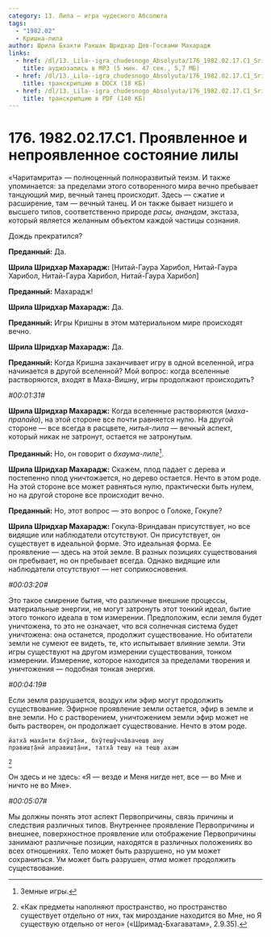 ```yaml
---
category: 13. Лила — игра чудесного Абсолюта
tags:
  - "1982.02"
  - Кришна-лила
author: Шрила Бхакти Ракшак Шридхар Дев-Госвами Махарадж
links:
  - href: /dl/13._Lila--igra_chudesnogo_Absolyuta/176_1982.02.17.C1_SridharMj_Projavlennoe_i_neprojavlennoe_sostojanie_lily.mp3
    title: аудиозапись в MP3 (5 мин. 47 сек., 5,7 МБ)
  - href: /dl/13._Lila--igra_chudesnogo_Absolyuta/176_1982.02.17.C1_SridharMj_Projavlennoe_i_neprojavlennoe_sostojanie_lily.docx
    title: транскрипцию в DOCX (18 КБ)
  - href: /dl/13._Lila--igra_chudesnogo_Absolyuta/176_1982.02.17.C1_SridharMj_Projavlennoe_i_neprojavlennoe_sostojanie_lily.pdf
    title: транскрипцию в PDF (140 КБ)
---
```


# 176. 1982.02.17.C1. Проявленное и непроявленное состояние лилы

«Чаритамрита» — полноценный полноразвитый теизм. И также упоминается: за пределами этого сотворенного мира вечно пребывает танцующий мир, вечный танец происходит. Здесь — сжатие и расширение, там — вечный танец. И он также бывает низшего и высшего типов, соответственно природе *расы, анандам*, экстаза, который является желанным объектом каждой частицы сознания.

Дождь прекратился?

**Преданный:** Да.

**Шрила Шридхар Махарадж:** [Нитай-Гаура Харибол, Нитай-Гаура Харибол, Нитай-Гаура Харибол, Нитай-Гаура Харибол]

**Преданный:** Махарадж!

**Шрила Шридхар Махарадж:** Да.

**Преданный:** Игры Кришны в этом материальном мире происходят вечно.

**Шрила Шридхар Махарадж:** Да.

**Преданный:** Когда Кришна заканчивает игру в одной вселенной, игра начинается в другой вселенной? Мой вопрос: когда вселенные растворяются, входят в Маха-Вишну, игры продолжают происходить?

*#00:01:31#*

**Шрила Шридхар Махарадж:** Когда вселенные растворяются (*маха-пралайа*), на этой стороне все почти равняется нулю. На другой стороне — все всегда в расцвете, *нитья-лила* — вечный аспект, который никак не затронут, остается не затронутым.

**Преданный:** Но, он говорит о *бхаума-лиле*[^_ftn1].

**Шрила Шридхар Махарадж:** Скажем, плод падает с дерева и постепенно плод уничтожается, но дерево остается. Нечто в этом роде. На этой стороне все может равняться нулю, практически быть нулем, но на другой стороне все происходит вечно.

**Преданный:** Но, этот вопрос — это вопрос о Голоке, Гокуле?

**Шрила Шридхар Махарадж:** Гокула-Вриндаван присутствует, но все видящие или наблюдатели отсутствуют. Он присутствует, он существует в идеальной форме. Это идеальная форма. Ее проявление — здесь на этой земле. В разных позициях существования он пребывает, но он пребывает всегда. Однако видящие или наблюдатели отсутствуют — нет соприкосновения.

*#00:03:20#*

Это такое смирение бытия, что различные внешние процессы, материальные энергии, не могут затронуть этот тонкий идеал, бытие этого тонкого идеала в том измерении. Предположим, если земля будет уничтожена, то это не означает, что вся солнечная система будет уничтожена: она останется, продолжит существование. Но обитатели земли не сумеют ее видеть, те, кто испытывает влияние земли. Эти игры существуют на другом измерении существования, тонком измерении. Измерение, которое находится за пределами творения и уничтожения — подобная тонкая энергия.

*#00:04:19#*

Если земля разрушается, воздух или эфир могут продолжить существование. Эфирное проявление земли остается, эфир в земле и вне земли. Но с растворением, уничтожением земли эфир может не быть растворен, он продолжает существование. Нечто в этом роде.

    йатха̄ маха̄нти бхӯта̄ни, бхӯтеш̣ӯчча̄вачеш̣в ану
    правиш̣т̣а̄нй аправиш̣т̣а̄ни, татха̄ теш̣у на теш̣в ахам
[^_ftn2]

Он здесь и не здесь: «Я — везде и Меня нигде нет, все — во Мне и ничто не во Мне».

*#00:05:07#*

Мы должны понять этот аспект Первопричины, связь причины и следствия различных типов. Внутреннее проявление Первопричины и внешнее, поверхностное проявление или отображение Первопричины занимают различные позиции, находятся в различных положениях во всех отношениях. Тело может быть разрушено, но ум может сохраниться. Ум может быть разрушен, *атма* может продолжить существование.



[^_ftn1]: Земные игры.

[^_ftn2]: «Как предметы наполняют пространство, но пространство существует отдельно от них, так мироздание находится во Мне, но Я существую отдельно от него» («Шримад-Бхагаватам», 2.9.35).

